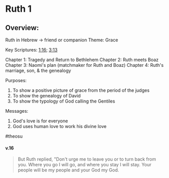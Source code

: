 # Ruth 1

## Overview:
Ruth in Hebrew → friend or companion
Theme: Grace

Key Scriptures: [1:16](Ruth1#v.16); [3:13](Ruth3#v.13)

Chapter 1: Tragedy and Return to Bethlehem
Chapter 2: Ruth meets Boaz
Chapter 3: Naomi's plan (matchmaker for Ruth and Boaz)
Chapter 4: Ruth's marriage, son, & the genealogy

Purposes:
1. To show a positive picture of grace from the period of the judges
2. To show the genealogy of David
3. To show the typology of God calling the Gentiles

Messages:
1. God's love is for everyone
2. God uses human love to work his divine love

#theosu 

#### v.16
>But Ruth replied, "Don't urge me to leave you or to turn back from you. Where you go I will go, and where you stay I will stay. Your people will be my people and your God my God.


